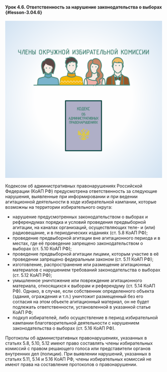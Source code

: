 #### Урок 4.6. Ответственность за нарушение законодательства о выборах {#lesson-3.04.6}

![Рисунок 4.6.1. За нарушение законодательста при ведении агитации предусмотрена административная ответственность ](./3.04.6.1.svg)

Кодексом об административных правонарушениях Российской Федерации (КоАП РФ) предусмотрена ответственность за следующие нарушения, выявленные при информировании и при ведении агитационной деятельности в ходе избирательной кампании, которые возможны на территории избирательного округа:

- нарушение предусмотренных законодательством о выборах и референдумах порядка и условий проведения предвыборной агитации, на каналах организаций, осуществляющих теле- и (или) радиовещание, и в периодических изданиях (ст. 5.8 КоАП РФ);
- проведение предвыборной агитации вне агитационного периода и в местах, где её проведение запрещено законодательством о выборах (ст. 5.10 КоАП РФ);
- проведение предвыборной агитации лицами, которым участие в её проведении запрещено федеральным законом (ст. 5.11 КоАП РФ);
- изготовление, распространение или размещение агитационных материалов с нарушением требований законодательства о выборах (ст. 5.12 КоАП РФ);
- умышленное уничтожение или повреждение агитационного материала, относящихся к выборам и референдуму (ст. 5.14 КоАП РФ).
Однако, в случае, если собственник определенного объекта (здания, ограждения и т.п.) уничтожит размещенный без его согласия на этом объекте агитационный материал, он не будет подлежать ответственности, установленной в указанной статье КоАП РФ;
- подкуп избирателей, либо осуществление в период избирательной кампании благотворительной деятельности с нарушением законодательства о выборах (ст. 5.16 КоАП РФ).

Протоколы об административных правонарушениях, указанных в статьях 5.8, 5.10, 5.12 имеют право составлять члены избирательных комиссий с правом решающего голоса или представители органов внутренних дел (полиции). При выявлении нарушений, указанных в статьях 5.11, 5.14 и 5.16 КоАП РФ, члены избирательных комиссий не имеют права на составление протоколов о правонарушении.
